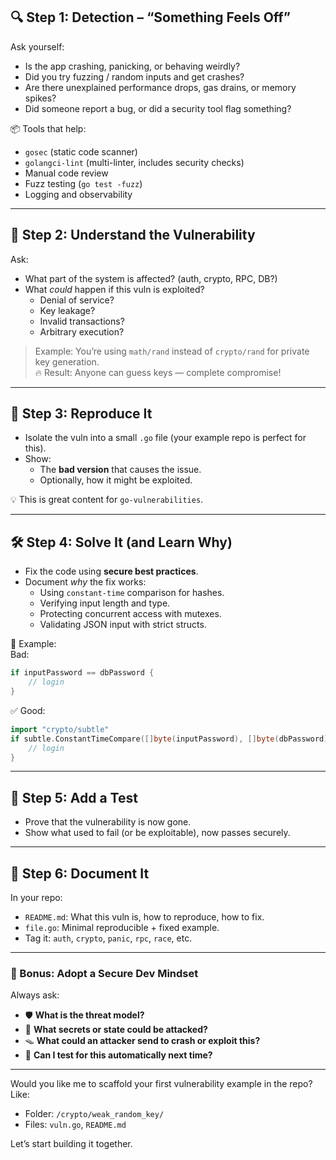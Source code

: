 ## 🔍 Step 1: Detection – “Something Feels Off”
Ask yourself:
- Is the app crashing, panicking, or behaving weirdly?
- Did you try fuzzing / random inputs and get crashes?
- Are there unexplained performance drops, gas drains, or memory spikes?
- Did someone report a bug, or did a security tool flag something?

📦 Tools that help:
- `gosec` (static code scanner)
- `golangci-lint` (multi-linter, includes security checks)
- Manual code review
- Fuzz testing (`go test -fuzz`)
- Logging and observability

---

## 🧠 Step 2: Understand the Vulnerability
Ask:
- What part of the system is affected? (auth, crypto, RPC, DB?)
- What *could* happen if this vuln is exploited?
  - Denial of service?
  - Key leakage?
  - Invalid transactions?
  - Arbitrary execution?

> Example: You’re using `math/rand` instead of `crypto/rand` for private key generation.  
> 🔥 Result: Anyone can guess keys — complete compromise!

---

## 🔎 Step 3: Reproduce It
- Isolate the vuln into a small `.go` file (your example repo is perfect for this).
- Show:
  - The **bad version** that causes the issue.
  - Optionally, how it might be exploited.

💡 This is great content for `go-vulnerabilities`.

---

## 🛠️ Step 4: Solve It (and Learn Why)
- Fix the code using **secure best practices**.
- Document *why* the fix works:
  - Using `constant-time` comparison for hashes.
  - Verifying input length and type.
  - Protecting concurrent access with mutexes.
  - Validating JSON input with strict structs.

📘 Example:  
Bad:
```go
if inputPassword == dbPassword {
    // login
}
```
✅ Good:
```go
import "crypto/subtle"
if subtle.ConstantTimeCompare([]byte(inputPassword), []byte(dbPassword)) == 1 {
    // login
}
```

---

## 🧰 Step 5: Add a Test
- Prove that the vulnerability is now gone.
- Show what used to fail (or be exploitable), now passes securely.

---

## 📖 Step 6: Document It
In your repo:
- `README.md`: What this vuln is, how to reproduce, how to fix.
- `file.go`: Minimal reproducible + fixed example.
- Tag it: `auth`, `crypto`, `panic`, `rpc`, `race`, etc.

---

### 🧠 Bonus: Adopt a Secure Dev Mindset
Always ask:
- 🛡️ **What is the threat model?**
- 🔐 **What secrets or state could be attacked?**
- 🪤 **What could an attacker send to crash or exploit this?**
- 🧪 **Can I test for this automatically next time?**

---

Would you like me to scaffold your first vulnerability example in the repo? Like:
- Folder: `/crypto/weak_random_key/`
- Files: `vuln.go`, `README.md`

Let’s start building it together.